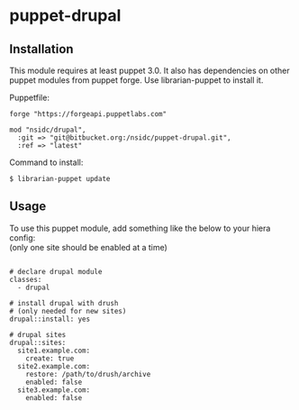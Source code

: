 # puppet-drupal

## Installation

This module requires at least puppet 3.0. It also has dependencies on other puppet modules from puppet forge. Use librarian-puppet to install it.

Puppetfile:
```shell
forge "https://forgeapi.puppetlabs.com"

mod "nsidc/drupal",
  :git => "git@bitbucket.org:/nsidc/puppet-drupal.git",
  :ref => "latest"
```

Command to install:
```shell
$ librarian-puppet update
```

## Usage
To use this puppet module, add something like the below to your hiera config:  
(only one site should be enabled at a time)

```shell

# declare drupal module
classes:
  - drupal

# install drupal with drush 
# (only needed for new sites)
drupal::install: yes

# drupal sites
drupal::sites:
  site1.example.com:
    create: true
  site2.example.com:
    restore: /path/to/drush/archive
    enabled: false
  site3.example.com:
    enabled: false

```

